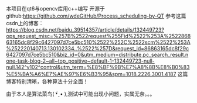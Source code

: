本项目在qt6与opencv库用c++编写
开源于github:https://github.com/wdeGitHub/Process_scheduling-by-QT
参考这篇csdn上的博客：https://blog.csdn.net/baidu_39514357/article/details/132449723?ops_request_misc=%257B%2522request%255Fid%2522%253A%252286863165dc8f29c6427097d7ce5bc510%2522%252C%2522scm%2522%253A%252220140713.130102334..%2522%257D&request_id=86863165dc8f29c6427097d7ce5bc510&biz_id=0&utm_medium=distribute.pc_search_result.none-task-blog-2~all~top_positive~default-1-132449723-null-null.142^v102^control&utm_term=%E8%BF%9B%E7%A8%8B%E8%B0%83%E5%BA%A6%E7%AE%97%E6%B3%95&spm=1018.2226.3001.4187
这篇博客特别清晰，各种算法十分全面！

由于本人是算法菜鸟( •︠ˍ• ),测试中可能出现小问题，实属无奈。。。

